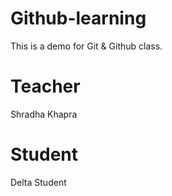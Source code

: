 # Github-learning
This is a demo for Git &amp; Github class.

# Teacher
Shradha Khapra

# Student
Delta Student